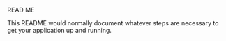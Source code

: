 READ ME

This README would normally document whatever steps are necessary to get your application up and running.
